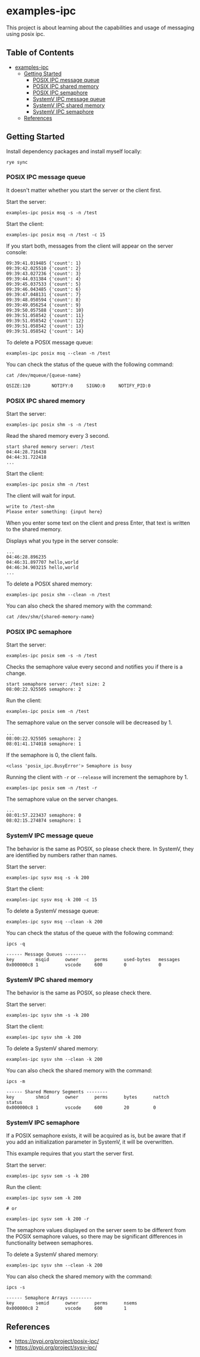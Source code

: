 # examples-ipc

This project is about learning about the capabilities and usage of messaging using posix ipc.

## Table of Contents <!-- omit in toc -->

- [examples-ipc](#examples-ipc)
  - [Getting Started](#getting-started)
    - [POSIX IPC message queue](#posix-ipc-message-queue)
    - [POSIX IPC shared memory](#posix-ipc-shared-memory)
    - [POSIX IPC semaphore](#posix-ipc-semaphore)
    - [SystemV IPC message queue](#systemv-ipc-message-queue)
    - [SystemV IPC shared memory](#systemv-ipc-shared-memory)
    - [SystemV IPC semaphore](#systemv-ipc-semaphore)
  - [References](#references)

## Getting Started  

Install dependency packages and install myself locally:

```shell
rye sync
```

### POSIX IPC message queue

It doesn't matter whether you start the server or the client first.

Start the server:

```shell
examples-ipc posix msq -s -n /test
```

Start the client:

```shell
examples-ipc posix msq -n /test -c 15
```

If you start both, messages from the client will appear on the server console:

```console
09:39:41.019485 {'count': 1}
09:39:42.025510 {'count': 2}
09:39:43.027236 {'count': 3}
09:39:44.031384 {'count': 4}
09:39:45.037533 {'count': 5}
09:39:46.043485 {'count': 6}
09:39:47.048131 {'count': 7}
09:39:48.050594 {'count': 8}
09:39:49.056254 {'count': 9}
09:39:50.057588 {'count': 10}
09:39:51.058542 {'count': 11}
09:39:51.058542 {'count': 12}
09:39:51.058542 {'count': 13}
09:39:51.058542 {'count': 14}
```

To delete a POSIX message queue:

```shell
examples-ipc posix msq --clean -n /test
```

You can check the status of the queue with the following command:

```shell
cat /dev/mqueue/{queue-name}
```

<!-- /* spell-checker:disable */ -->
```console
QSIZE:120        NOTIFY:0     SIGNO:0     NOTIFY_PID:0     
```
<!-- /* spell-checker:enable */ -->

### POSIX IPC shared memory

Start the server:

```shell
examples-ipc posix shm -s -n /test
```

Read the shared memory every 3 second.

```console
start shared memory server: /test
04:44:28.716438 
04:44:31.722418 
...
```

Start the client:

```shell
examples-ipc posix shm -n /test
```

The client will wait for input.

```console
write to /test-shm
Please enter something: {input here}
```

When you enter some text on the client and press Enter, that text is written to the shared memory.

Displays what you type in the server console:

```console
...
04:46:28.896235 
04:46:31.897707 hello,world
04:46:34.903215 hello,world
...
```

To delete a POSIX shared memory:

```shell
examples-ipc posix shm --clean -n /test
```

You can also check the shared memory with the command:

```shell
cat /dev/shm/{shared-memory-name}
```

### POSIX IPC semaphore

Start the server:

```shell
examples-ipc posix sem -s -n /test
```

Checks the semaphore value every second and notifies you if there is a change.

```console
start semaphore server: /test size: 2
08:00:22.925505 semaphore: 2
```

Run the client:

```shell
examples-ipc posix sem -n /test
```

The semaphore value on the server console will be decreased by 1.

```console
...
08:00:22.925505 semaphore: 2
08:01:41.174018 semaphore: 1
```

If the semaphore is 0, the client fails.

```console
<class 'posix_ipc.BusyError'> Semaphore is busy
```

Running the client with `-r` or `--release` will increment the semaphore by 1.

```shell
examples-ipc posix sem -n /test -r
```

The semaphore value on the server changes.

```console
...
08:01:57.223437 semaphore: 0
08:02:15.274874 semaphore: 1
```

### SystemV IPC message queue

The behavior is the same as POSIX, so please check there.
In SystemV, they are identified by numbers rather than names.

Start the server:

```shell
examples-ipc sysv msq -s -k 200
```

Start the client:

```shell
examples-ipc sysv msq -k 200 -c 15
```

To delete a SystemV message queue:

```shell
examples-ipc sysv msq --clean -k 200
```

You can check the status of the queue with the following command:

```shell
ipcs -q
```

<!-- /* spell-checker:disable */ -->
```console
------ Message Queues --------
key        msqid      owner      perms      used-bytes   messages    
0x000000c8 1          vscode     600        0            0 
```
<!-- /* spell-checker:enable */ -->

### SystemV IPC shared memory

The behavior is the same as POSIX, so please check there.

Start the server:

```shell
examples-ipc sysv shm -s -k 200
```

Start the client:

```shell
examples-ipc sysv shm -k 200
```

To delete a SystemV shared memory:

```shell
examples-ipc sysv shm --clean -k 200
```

You can also check the shared memory with the command:

```shell
ipcs -m
```

<!-- /* spell-checker:disable */ -->
```console
------ Shared Memory Segments --------
key        shmid      owner      perms      bytes      nattch     status      
0x000000c8 1          vscode     600        20         0         
```
<!-- /* spell-checker:enable */ -->

### SystemV IPC semaphore

If a POSIX semaphore exists, it will be acquired as is,
but be aware that if you add an initialization parameter in SystemV, it will be overwritten.

This example requires that you start the server first.

Start the server:

```shell
examples-ipc sysv sem -s -k 200
```

Run the client:

```shell
examples-ipc sysv sem -k 200

# or 

examples-ipc sysv sem -k 200 -r
```

The semaphore values ​​displayed on the server seem to be different from the POSIX semaphore values, so there may be significant differences in functionality between semaphores.

To delete a SystemV shared memory:

```shell
examples-ipc sysv shm --clean -k 200
```

You can also check the shared memory with the command:

```shell
ipcs -s
```

<!-- /* spell-checker:disable */ -->
```console
------ Semaphore Arrays --------
key        semid      owner      perms      nsems     
0x000000c8 2          vscode     600        1   
```
<!-- /* spell-checker:enable */ -->

## References

- <https://pypi.org/project/posix-ipc/>
- <https://pypi.org/project/sysv-ipc/>
